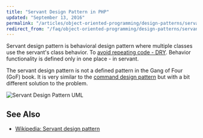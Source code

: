 ```yaml
---
title: "Servant Design Pattern in PHP"
updated: "September 13, 2016"
permalink: "/articles/object-oriented-programming/design-patterns/servant/"
redirect_from: "/faq/object-oriented-programming/design-patterns/servant/"
---
```


Servant design pattern is behavioral design pattern where multiple classes use
the servant's class behavior. To
[avoid repeating code - DRY](https://en.wikipedia.org/wiki/Don%27t_repeat_yourself).
Behavior functionality is defined only in one place - in servant.

The servant design pattern is not a defined pattern in the Gang of Four (GoF)
book. It is very similar to the
[command design pattern](/oop/design-patterns/command.md)
but with a bit different solution to the problem.

![Servant Design Pattern UML](https://raw.githubusercontent.com/php-earth/assets/master/images/oop/design-patterns/servant.png "Servant Design Pattern UML")

## See Also

* [Wikipedia: Servant design pattern](https://en.wikipedia.org/wiki/Servant_(design_pattern))

